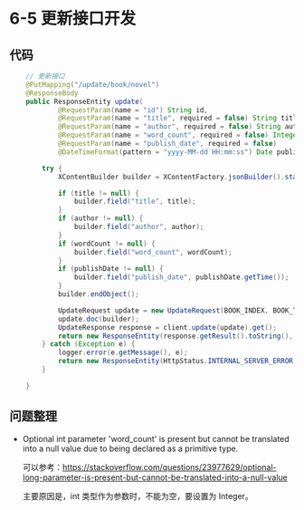 # 6-5 更新接口开发

## 代码

```java
    // 更新接口
    @PutMapping("/update/book/novel")
    @ResponseBody
    public ResponseEntity update(
            @RequestParam(name = "id") String id,
            @RequestParam(name = "title", required = false) String title,
            @RequestParam(name = "author", required = false) String author,
            @RequestParam(name = "word_count", required = false) Integer wordCount,
            @RequestParam(name = "publish_date", required = false)
            @DateTimeFormat(pattern = "yyyy-MM-dd HH:mm:ss") Date publishDate) {

        try {
            XContentBuilder builder = XContentFactory.jsonBuilder().startObject();

            if (title != null) {
                builder.field("title", title);
            }
            if (author != null) {
                builder.field("author", author);
            }
            if (wordCount != null) {
                builder.field("word_count", wordCount);
            }
            if (publishDate != null) {
                builder.field("publish_date", publishDate.getTime());
            }
            builder.endObject();

            UpdateRequest update = new UpdateRequest(BOOK_INDEX, BOOK_TYPE_NOVEL, id);
            update.doc(builder);
            UpdateResponse response = client.update(update).get();
            return new ResponseEntity(response.getResult().toString(), HttpStatus.OK);
        } catch (Exception e) {
            logger.error(e.getMessage(), e);
            return new ResponseEntity(HttpStatus.INTERNAL_SERVER_ERROR);
        }

    }
```

## 问题整理

* Optional int parameter 'word_count' is present but cannot be translated into a null value due to being declared as a primitive type.

  可以参考：https://stackoverflow.com/questions/23977629/optional-long-parameter-is-present-but-cannot-be-translated-into-a-null-value

  主要原因是，int 类型作为参数时，不能为空，要设置为 Integer。

